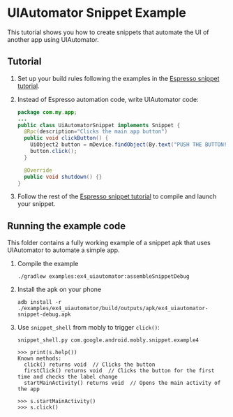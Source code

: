 # UIAutomator Snippet Example

This tutorial shows you how to create snippets that automate the UI of another app using UIAutomator.

## Tutorial

1.  Set up your build rules following the examples in the
    [Espresso snippet tutorial](../ex2_espresso/README.md).

1.  Instead of Espresso automation code, write UIAutomator code:

    ```java
    package com.my.app;
    ...
    public class UiAutomatorSnippet implements Snippet {
      @Rpc(description="Clicks the main app button")
      public void clickButton() {
        UiObject2 button = mDevice.findObject(By.text("PUSH THE BUTTON!"));
        button.click();
      }

      @Override
      public void shutdown() {}
    }
    ```

1.  Follow the rest of the
    [Espresso snippet tutorial](../ex2_espresso/README.md) to compile and
    launch your snippet.


## Running the example code

This folder contains a fully working example of a snippet apk that uses
UIAutomator to automate a simple app.

1.  Compile the example

        ./gradlew examples:ex4_uiautomator:assembleSnippetDebug

1.  Install the apk on your phone

        adb install -r ./examples/ex4_uiautomator/build/outputs/apk/ex4_uiautomator-snippet-debug.apk

1.  Use `snippet_shell` from mobly to trigger `click()`:

        snippet_shell.py com.google.android.mobly.snippet.example4

        >>> print(s.help())
        Known methods:
          click() returns void  // Clicks the button
          firstClick() returns void  // Clicks the button for the first time and checks the label change
          startMainActivity() returns void  // Opens the main activity of the app

        >>> s.startMainActivity()
        >>> s.click()
